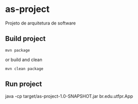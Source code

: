 # as-project
Projeto de arquitetura de software


## Build project

    mvn package

or build and clean

    mvn clean package

## Run project

java -cp target/as-project-1.0-SNAPSHOT.jar br.edu.utfpr.App